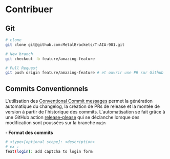 # Contribuer

## Git

```sh
# clone
git clone git@github.com:MetalBrackets/T-AIA-901.git

# New branch
git checkout -b feature/amazing-feature

# Pull Request
git push origin feature/amazing-feature # et ouvrir une PR sur Github

```

## Commits Conventionnels

L'utilisation des [Conventional Commit messages](https://www.conventionalcommits.org/en/v1.0.0/) permet la génération automatique du changelog, la création de PRs de release et la montée de version à partir de l'historique des commits. L'automatisation se fait grâce à une GitHub action [release-please](https://github.com/googleapis/release-please) qui se déclanche lorsque des modification sont poussées sur la branche `main`

**- Format des commits**

```sh
# <type>[optional scope]: <description>
# ex :
feat(login): add captcha to login form
```
